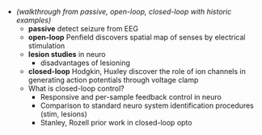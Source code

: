 - *(walkthrough from passive, open-loop, closed-loop with historic examples)*
  - **passive** detect seizure from EEG 
  - **open-loop** Penfield discovers spatial map of senses by electrical stimulation 
  - **lesion studies** in neuro
    - disadvantages of lesioning
  - **closed-loop** Hodgkin, Huxley discover the role of ion channels in generating action potentials through voltage clamp
  - What is closed-loop control?
      - Responsive and per-sample feedback control in neuro
      - Comparison to standard neuro system identification procedures (stim, lesions)
      - Stanley, Rozell prior work in closed-loop opto 

